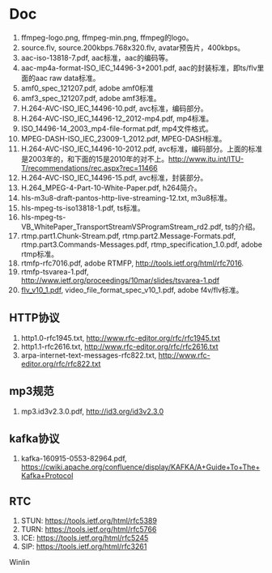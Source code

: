 # Doc

1. ffmpeg-logo.png, ffmpeg-min.png, ffmpeg的logo。
1. source.flv, source.200kbps.768x320.flv, avatar预告片，400kbps。
1. aac-iso-13818-7.pdf, aac标准，aac的编码等。
1. aac-mp4a-format-ISO_IEC_14496-3+2001.pdf, aac的封装标准，即ts/flv里面的aac raw data标准。
1. amf0_spec_121207.pdf, adobe amf0标准
1. amf3_spec_121207.pdf, adobe amf3标准。
1. H.264-AVC-ISO_IEC_14496-10.pdf, avc标准，编码部分。
1. H.264-AVC-ISO_IEC_14496-12_2012-mp4.pdf, mp4标准。
1. ISO_14496-14_2003_mp4-file-format.pdf, mp4文件格式。
1. MPEG-DASH-ISO_IEC_23009-1_2012.pdf, MPEG-DASH标准。
1. H.264-AVC-ISO_IEC_14496-10-2012.pdf, avc标准，编码部分。上面的标准是2003年的，和下面的15是2010年的对不上。http://www.itu.int/ITU-T/recommendations/rec.aspx?rec=11466
1. H.264-AVC-ISO_IEC_14496-15.pdf, avc标准，封装部分。
1. H.264_MPEG-4-Part-10-White-Paper.pdf, h264简介。
1. hls-m3u8-draft-pantos-http-live-streaming-12.txt, m3u8标准。
1. hls-mpeg-ts-iso13818-1.pdf, ts标准。
1. hls-mpeg-ts-VB_WhitePaper_TransportStreamVSProgramStream_rd2.pdf, ts的介绍。
1. rtmp.part1.Chunk-Stream.pdf, rtmp.part2.Message-Formats.pdf, rtmp.part3.Commands-Messages.pdf, rtmp_specification_1.0.pdf, adobe rtmp标准。
1. rtmfp-rfc7016.pdf, adobe RTMFP, http://tools.ietf.org/html/rfc7016.
1. rtmfp-tsvarea-1.pdf, http://www.ietf.org/proceedings/10mar/slides/tsvarea-1.pdf
1. [flv_v10_1.pdf](http://github.com/ossrs/srs/wiki/doc/flv_v10_1.pdf), video_file_format_spec_v10_1.pdf, adobe f4v/flv标准。

## HTTP协议

1. http1.0-rfc1945.txt, http://www.rfc-editor.org/rfc/rfc1945.txt
1. http1.1-rfc2616.txt, http://www.rfc-editor.org/rfc/rfc2616.txt
1. arpa-internet-text-messages-rfc822.txt, http://www.rfc-editor.org/rfc/rfc822.txt

## mp3规范

1. mp3.id3v2.3.0.pdf, http://id3.org/id3v2.3.0
    
## kafka协议

1. kafka-160915-0553-82964.pdf, https://cwiki.apache.org/confluence/display/KAFKA/A+Guide+To+The+Kafka+Protocol

## RTC

1. STUN: https://tools.ietf.org/html/rfc5389
1. TURN: https://tools.ietf.org/html/rfc5766
1. ICE: https://tools.ietf.org/html/rfc5245
1. SIP: https://tools.ietf.org/html/rfc3261

Winlin


